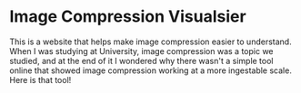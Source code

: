 # Image Compression Visualsier

This is a website that helps make image compression easier to understand. When I was studying at University, image compression was a topic we studied, and at the end of it I wondered why there wasn't a simple tool online that showed image compression working at a more ingestable scale. Here is that tool!
